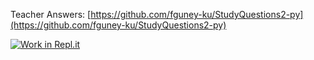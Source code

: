 Teacher Answers:
[https://github.com/fguney-ku/StudyQuestions2-py](https://github.com/fguney-ku/StudyQuestions2-py)

[![Work in Repl.it](https://classroom.github.com/assets/work-in-replit-14baed9a392b3a25080506f3b7b6d57f295ec2978f6f33ec97e36a161684cbe9.svg)](https://classroom.github.com/online_ide?assignment_repo_id=3879510&assignment_repo_type=AssignmentRepo)
